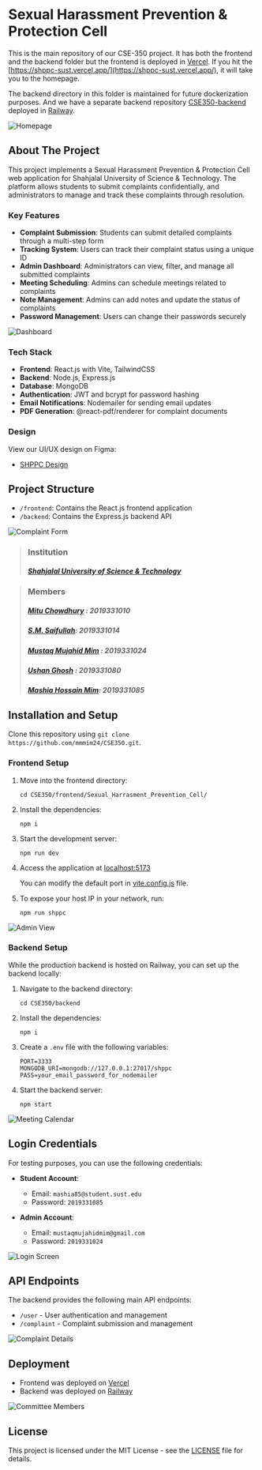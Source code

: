 # Sexual Harassment Prevention & Protection Cell

This is the main repository of our CSE-350 project. It has both the frontend and the backend folder but the frontend is deployed in [Vercel](https://vercel.com/). If you hit the [https://shppc-sust.vercel.app/](https://shppc-sust.vercel.app/), it will take you to the homepage.  
  
The backend directory in this folder is maintained for future dockerization purposes. And we have a separate backend repository [CSE350-backend](https://github.com/mmmim24/cse350-backend) deployed in [Railway](https://railway.app).

![Homepage](readme-images/student-homepage.jpeg)

## About The Project

This project implements a Sexual Harassment Prevention & Protection Cell web application for Shahjalal University of Science & Technology. The platform allows students to submit complaints confidentially, and administrators to manage and track these complaints through resolution.

### Key Features

- **Complaint Submission**: Students can submit detailed complaints through a multi-step form
- **Tracking System**: Users can track their complaint status using a unique ID
- **Admin Dashboard**: Administrators can view, filter, and manage all submitted complaints
- **Meeting Scheduling**: Admins can schedule meetings related to complaints
- **Note Management**: Admins can add notes and update the status of complaints
- **Password Management**: Users can change their passwords securely

![Dashboard](readme-images/student-dashboard.jpeg)

### Tech Stack

- **Frontend**: React.js with Vite, TailwindCSS
- **Backend**: Node.js, Express.js
- **Database**: MongoDB
- **Authentication**: JWT and bcrypt for password hashing
- **Email Notifications**: Nodemailer for sending email updates
- **PDF Generation**: @react-pdf/renderer for complaint documents

### Design

View our UI/UX design on Figma:
- [SHPPC Design](https://www.figma.com/design/YRHJtSbK9wfC4E3Dqf8VQW/350?m=auto&t=3EnQDzj6WIxun6ap-1)

## Project Structure

- `/frontend`: Contains the React.js frontend application
- `/backend`: Contains the Express.js backend API

![Complaint Form](readme-images/complaint-submit.jpeg)

>### Institution 
>##### [Shahjalal University of Science & Technology](https://sust.edu)  

>### Members   
> ##### [Mitu Chowdhury](https://github.com/MituChowdhury) : 2019331010
> ##### [S.M. Saifullah](https://github.com/Saif-2019331014): 2019331014
> ##### [Mustaq Mujahid Mim](https://github.com/mmmim24) : 2019331024
> ##### [Ushan Ghosh](https://github.com/UshanGhosh) : 2019331080
> ##### [Mashia Hossain Mim](https://github.com/mashia2019331085): 2019331085

## Installation and Setup

Clone this repository using `git clone https://github.com/mmmim24/CSE350.git`. 

### Frontend Setup

1. Move into the frontend directory:

   ```
   cd CSE350/frontend/Sexual_Harrasment_Prevention_Cell/
   ```

2. Install the dependencies:
   ```
   npm i
   ```

3. Start the development server:
   ```
   npm run dev
   ```
   
4. Access the application at [localhost:5173](http://127.0.0.1:5173) 

   You can modify the default port in [vite.config.js](https://github.com/mmmim24/CSE350/tree/master/frontend/Sexual_Harrasment_Prevention_Cell/vite.config.js) file.

5. To expose your host IP in your network, run:
   ```
   npm run shppc
   ```

![Admin View](readme-images/admin-homepage.jpeg)

### Backend Setup

While the production backend is hosted on Railway, you can set up the backend locally:

1. Navigate to the backend directory:
   ```
   cd CSE350/backend
   ```

2. Install the dependencies:
   ```
   npm i
   ```

3. Create a `.env` file with the following variables:
   ```
   PORT=3333
   MONGODB_URI=mongodb://127.0.0.1:27017/shppc
   PASS=your_email_password_for_nodemailer
   ```

4. Start the backend server:
   ```
   npm start
   ```

![Meeting Calendar](readme-images/meeting-calendar.png)

## Login Credentials

For testing purposes, you can use the following credentials:

- **Student Account**:
  - Email: `mashia85@student.sust.edu`
  - Password: `2019331085`

- **Admin Account**:
  - Email: `mustaqmujahidmim@gmail.com`
  - Password: `2019331024`

![Login Screen](readme-images/login.png)

## API Endpoints

The backend provides the following main API endpoints:

- `/user` - User authentication and management
- `/complaint` - Complaint submission and management

![Complaint Details](readme-images/complaint-details.png)

## Deployment

- Frontend was deployed on [Vercel](https://shppc-sust.vercel.app/)
- Backend was deployed on [Railway](https://cse350-backend-production.up.railway.app/)

![Committee Members](readme-images/committee.png)

## License

This project is licensed under the MIT License - see the [LICENSE](LICENSE) file for details.
```